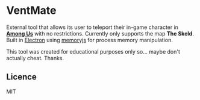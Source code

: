 # VentMate
External tool that allows its user to teleport their in-game character in [**Among Us**](https://store.steampowered.com/app/945360/Among_Us/) with no restrictions. Currently only supports the map **The Skeld**. Built in [Electron](https://www.electronjs.org/) using [memoryjs](https://www.npmjs.com/package/memoryjs) for process memory manipulation.

This tool was created for educational purposes only so... maybe don't actually cheat. Thanks.

## Licence
MIT
